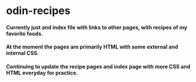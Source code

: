 # odin-recipes

#### Currently just and index file with links to other pages, with recipes of my favorite foods.
#### At the moment the pages are primarily HTML with some external and internal CSS.
#### Continuing to update the recipe pages and index page with more CSS and HTML everyday for practice.